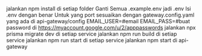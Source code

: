 jalankan npm install di setiap folder
Ganti Semua .example.env jadi .env
Isi .env dengan benar
Untuk yang port sesuaikan dengan gateway.config.yaml yang ada di api-gateway/config
EMAIL_USER=#email
EMAIL_PASS=#buat password di https://myaccount.google.com/u/2/apppasswords
jalankan npx prisma migrate dev di setiap service
jalankan npm run build di setiap service
jalankan npm run start di setiap service
jalankan npm start di api-gateway
